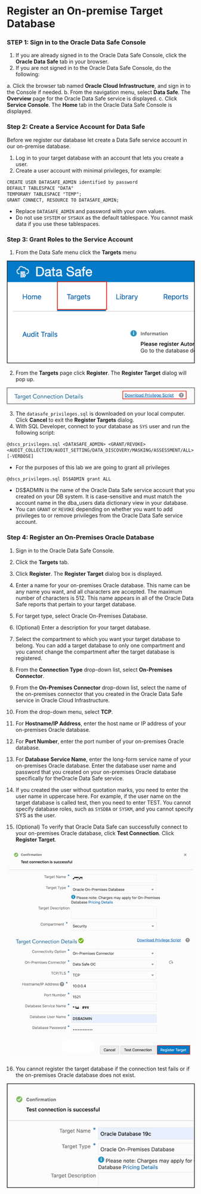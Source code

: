 # Register an On-premise Target Database

### **STEP 1**: Sign in to the Oracle Data Safe Console

1. If you are already signed in to the Oracle Data Safe Console, click the **Oracle Data Safe** tab in your browser.
2. If you are not signed in to the Oracle Data Safe Console, do the following:

  a. Click the browser tab named **Oracle Cloud Infrastructure**, and sign in to the Console if needed.
  b. From the navigation menu, select **Data Safe**. The **Overview** page for the Oracle Data Safe service is displayed.
  c. Click **Service Console**. The **Home** tab in the Oracle Data Safe Console is displayed.

### **Step 2:** Create a Service Account for Data Safe

Before we register our database let create a Data Safe service account in our on-premise database.

1. Log in to your target database with an account that lets you create a user.
2. Create a user account with minimal privileges, for example:

  ```
  CREATE USER DATASAFE_ADMIN identified by password
  DEFAULT TABLESPACE "DATA"
  TEMPORARY TABLESPACE "TEMP";
  GRANT CONNECT, RESOURCE TO DATASAFE_ADMIN;
  ```

- Replace `DATASAFE_ADMIN` and password with your own values.
- Do not use `SYSTEM` or `SYSAUX` as the default tablespace. You cannot mask data if you use these tablespaces.

### **Step 3:** Grant Roles to the Service Account

1. From the Data Safe menu click the **Targets** menu

  ![Select Data Safe target](images/targets.png)

2. From the **Targets** page click **Register**. The **Register Target** dialog will pop up.

  ![Download Privilege Script](images/download-script.png)

3. The `datasafe_privileges.sql` is downloaded on your local computer. Click **Cancel** to exit the **Register Targets** dialog.
4. With SQL Developer, connect to your database as `SYS` user and run the following script:

```
@dscs_privileges.sql <DATASAFE_ADMIN> <GRANT/REVOKE> <AUDIT_COLLECTION/AUDIT_SETTING/DATA_DISCOVERY/MASKING/ASSESSMENT/ALL> [-VERBOSE]
```

- For the purposes of this lab we are going to grant all privileges

```
@dscs_privileges.sql DS$ADMIN grant ALL
```
- DS$ADMIN is the name of the Oracle Data Safe service account that you created on your DB system. It is case-sensitive and must match the account name in the dba_users data dictionary view in your database.
- You can `GRANT` or `REVOKE` depending on whether you want to add privileges to or remove privileges from the Oracle Data Safe service account.






### **Step 4:** Register an On-Premises Oracle Database

1. Sign in to the Oracle Data Safe Console.
2. Click the **Targets** tab.
3. Click **Register**. The **Register Target** dialog box is displayed.
4. Enter a name for your on-premises Oracle database. This name can be any name you want, and all characters are accepted. The maximum number of characters is 512.
This name appears in all of the Oracle Data Safe reports that pertain to your target database.
5. For target type, select Oracle On-Premises Database.
6. (Optional) Enter a description for your target database.
7. Select the compartment to which you want your target database to belong.
You can add a target database to only one compartment and you cannot change the compartment after the target database is registered.

8. From the **Connection Type** drop-down list, select **On-Premises Connector**.
9. From the **On-Premises Connector** drop-down list, select the name of the on-premises connector that you created in the Oracle Data Safe service in Oracle Cloud Infrastructure.
10. From the drop-down menu, select **TCP**.

11. For **Hostname/IP Address**, enter the host name or IP address of your on-premises Oracle database.
12. For **Port Number**, enter the port number of your on-premises Oracle database.
13. For **Database Service Name**, enter the long-form service name of your on-premises Oracle database.
Enter the database user name and password that you created on your on-premises Oracle database specifically for theOracle Data Safe service.
14. If you created the user without quotation marks, you need to enter the user name in uppercase here. For example, if the user name on the target database is called test, then you need to enter TEST.
You cannot specify database roles, such as `SYSDBA` or `SYSKM`, and you cannot specify SYS as the user.
15. (Optional) To verify that Oracle Data Safe can successfully connect to your on-premises Oracle database, click **Test Connection**.
Click **Register Target**.

 ![Register target](images/target-oc-success.png)

16. You cannot register the target database if the connection test fails or if the on-premises Oracle database does not exist.

 ![Register target](images/test-connection.png)
